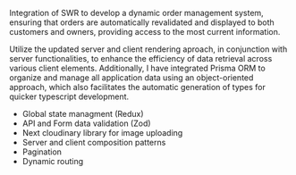 Integration of SWR to develop a dynamic order management system, ensuring that orders are automatically revalidated and displayed to both customers and owners, providing access to the most current information.

Utilize the updated server and client rendering aproach, in conjunction with server functionalities, to enhance the efficiency of data retrieval across various client elements. Additionally, I have integrated Prisma ORM to organize and manage all application data using an object-oriented approach, which also facilitates the automatic generation of types for quicker typescript development.

- Global state managment (Redux)
- API and Form data validation (Zod)
- Next cloudinary library for image uploading
- Server and client composition patterns
- Pagination
- Dynamic routing
